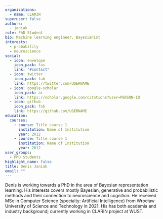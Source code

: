 ```yaml
---
organizations:
  - name: CLARIN
superuser: false
authors:
  - janiak
role: PhD Student
bio: Machine learning engineer, Bayesianist
interests:
  - probability
  - neuroscience
social:
  - icon: envelope
    icon_pack: fas
    link: "#contact"
  - icon: twitter
    icon_pack: fab
    link: https://twitter.com/USERNAME
  - icon: google-scholar
    icon_pack: ai
    link: https://scholar.google.com/citations?user=PERSON-ID
  - icon: github
    icon_pack: fab
    link: https://github.com/USERNAME
education:
  courses:
    - course: Title course 1
      institution: Name of Institution
      year: 2012
    - course: Title course 1
      institution: Name of Institution
      year: 2012
user_groups:
  - PhD Students
highlight_name: false
title: Denis Janiak
email: ""
---
```

Denis is working towards a PhD in the area of Bayesian representation learning. His interests covers mostly Bayesian, generative and probabilistic methods and their connection to neuroscience and cognition. He received MSc in Computer Science (specialty: Artificial Intelligence) from Wrocław University of Science and Technology in 2021. His has both academia and industry background; currently working in CLARIN project at WUST.